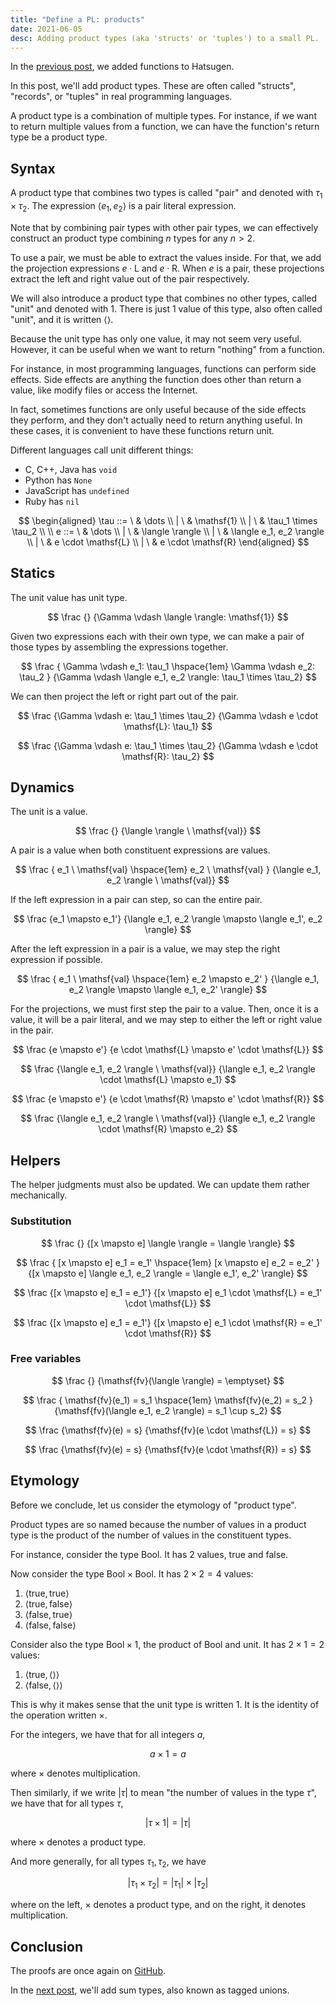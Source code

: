 ```yaml
---
title: "Define a PL: products"
date: 2021-06-05
desc: Adding product types (aka 'structs' or 'tuples') to a small PL.
---
```


In the [previous post][prev], we added functions to Hatsugen.

In this post, we'll add product types. These are often called "structs", "records", or "tuples" in real programming languages.

A product type is a combination of multiple types. For instance, if we want to return multiple values from a function, we can have the function's return type be a product type.

## Syntax

A product type that combines two types is called "pair" and denoted with $\tau_1 \times \tau_2$. The expression $\langle e_1, e_2 \rangle$ is a pair literal expression.

Note that by combining pair types with other pair types, we can effectively construct an product type combining $n$ types for any $n > 2$.

To use a pair, we must be able to extract the values inside. For that, we add the projection expressions $e \cdot \mathsf{L}$ and $e \cdot \mathsf{R}$. When $e$ is a pair, these projections extract the left and right value out of the pair respectively.

We will also introduce a product type that combines no other types, called "unit" and denoted with $\mathsf{1}$. There is just 1 value of this type, also often called "unit", and it is written $\langle \rangle$.

Because the unit type has only one value, it may not seem very useful. However, it can be useful when we want to return "nothing" from a function.

For instance, in most programming languages, functions can perform side effects. Side effects are anything the function does other than return a value, like modify files or access the Internet.

In fact, sometimes functions are only useful because of the side effects they perform, and they don't actually need to return anything useful. In these cases, it is convenient to have these functions return unit.

Different languages call unit different things:

- C, C++, Java has `void`
- Python has `None`
- JavaScript has `undefined`
- Ruby has `nil`

$$
\begin{aligned}
\tau
::=  \ & \dots
\\ | \ & \mathsf{1}
\\ | \ & \tau_1 \times \tau_2
\\
\\
e
::=  \ & \dots
\\ | \ & \langle \rangle
\\ | \ & \langle e_1, e_2 \rangle
\\ | \ & e \cdot \mathsf{L}
\\ | \ & e \cdot \mathsf{R}
\end{aligned}
$$

## Statics

The unit value has unit type.

$$
\frac
  {}
  {\Gamma \vdash \langle \rangle: \mathsf{1}}
$$

Given two expressions each with their own type, we can make a pair of those types by assembling the expressions together.

$$
\frac
  {
    \Gamma \vdash e_1: \tau_1 \hspace{1em}
    \Gamma \vdash e_2: \tau_2
  }
  {\Gamma \vdash \langle e_1, e_2 \rangle: \tau_1 \times \tau_2}
$$

We can then project the left or right part out of the pair.

$$
\frac
  {\Gamma \vdash e: \tau_1 \times \tau_2}
  {\Gamma \vdash e \cdot \mathsf{L}: \tau_1}
$$

$$
\frac
  {\Gamma \vdash e: \tau_1 \times \tau_2}
  {\Gamma \vdash e \cdot \mathsf{R}: \tau_2}
$$

## Dynamics

The unit is a value.

$$
\frac
  {}
  {\langle \rangle \ \mathsf{val}}
$$

A pair is a value when both constituent expressions are values.

$$
\frac
  {
    e_1 \ \mathsf{val} \hspace{1em}
    e_2 \ \mathsf{val}
  }
  {\langle e_1, e_2 \rangle \ \mathsf{val}}
$$

If the left expression in a pair can step, so can the entire pair.

$$
\frac
  {e_1 \mapsto e_1'}
  {\langle e_1, e_2 \rangle \mapsto \langle e_1', e_2 \rangle}
$$

After the left expression in a pair is a value, we may step the right expression if possible.

$$
\frac
  {
    e_1 \ \mathsf{val} \hspace{1em}
    e_2 \mapsto e_2'
  }
  {\langle e_1, e_2 \rangle \mapsto \langle e_1, e_2' \rangle}
$$

For the projections, we must first step the pair to a value. Then, once it is a value, it will be a pair literal, and we may step to either the left or right value in the pair.

$$
\frac
  {e \mapsto e'}
  {e \cdot \mathsf{L} \mapsto e' \cdot \mathsf{L}}
$$

$$
\frac
  {\langle e_1, e_2 \rangle \ \mathsf{val}}
  {\langle e_1, e_2 \rangle \cdot \mathsf{L} \mapsto e_1}
$$

$$
\frac
  {e \mapsto e'}
  {e \cdot \mathsf{R} \mapsto e' \cdot \mathsf{R}}
$$

$$
\frac
  {\langle e_1, e_2 \rangle \ \mathsf{val}}
  {\langle e_1, e_2 \rangle \cdot \mathsf{R} \mapsto e_2}
$$

## Helpers

The helper judgments must also be updated. We can update them rather mechanically.

### Substitution

$$
\frac
  {}
  {[x \mapsto e] \langle \rangle = \langle \rangle}
$$

$$
\frac
  {
    [x \mapsto e] e_1 = e_1' \hspace{1em}
    [x \mapsto e] e_2 = e_2'
  }
  {[x \mapsto e] \langle e_1, e_2 \rangle = \langle e_1', e_2' \rangle}
$$

$$
\frac
  {[x \mapsto e] e_1 = e_1'}
  {[x \mapsto e] e_1 \cdot \mathsf{L} = e_1' \cdot \mathsf{L}}
$$

$$
\frac
  {[x \mapsto e] e_1 = e_1'}
  {[x \mapsto e] e_1 \cdot \mathsf{R} = e_1' \cdot \mathsf{R}}
$$

### Free variables

$$
\frac
  {}
  {\mathsf{fv}(\langle \rangle) = \emptyset}
$$

$$
\frac
  {
    \mathsf{fv}(e_1) = s_1 \hspace{1em}
    \mathsf{fv}(e_2) = s_2
  }
  {\mathsf{fv}(\langle e_1, e_2 \rangle) = s_1 \cup s_2}
$$

$$
\frac
  {\mathsf{fv}(e) = s}
  {\mathsf{fv}(e \cdot \mathsf{L}) = s}
$$

$$
\frac
  {\mathsf{fv}(e) = s}
  {\mathsf{fv}(e \cdot \mathsf{R}) = s}
$$

## Etymology

Before we conclude, let us consider the etymology of "product type".

Product types are so named because the number of values in a product type is the product of the number of values in the constituent types.

For instance, consider the type $\mathsf{Bool}$. It has 2 values, $\mathsf{true}$ and $\mathsf{false}$.

Now consider the type $\mathsf{Bool} \times \mathsf{Bool}$. It has $2 \times 2 = 4$ values:

1. $\langle \mathsf{true}, \mathsf{true} \rangle$
1. $\langle \mathsf{true}, \mathsf{false} \rangle$
1. $\langle \mathsf{false}, \mathsf{true} \rangle$
1. $\langle \mathsf{false}, \mathsf{false} \rangle$

Consider also the type $\mathsf{Bool} \times \mathsf{1}$, the product of $\mathsf{Bool}$ and unit. It has $2 \times 1 = 2$ values:

1. $\langle \mathsf{true}, \langle \rangle \rangle$
1. $\langle \mathsf{false}, \langle \rangle \rangle$

This is why it makes sense that the unit type is written $\mathsf{1}$. It is the identity of the operation written $\times$.

For the integers, we have that for all integers $a$,

$$a \times 1 = a$$

where $\times$ denotes multiplication.

Then similarly, if we write $|\tau|$ to mean "the number of values in the type $\tau$", we have that for all types $\tau$,

$$|\tau \times \mathsf{1}| = |\tau|$$

where $\times$ denotes a product type.

And more generally, for all types $\tau_1, \tau_2$, we have

$$|\tau_1 \times \tau_2| = |\tau_1| \times |\tau_2|$$

where on the left, $\times$ denotes a product type, and on the right, it denotes multiplication.

## Conclusion

The proofs are once again on [GitHub][proofs].

In the [next post][next], we'll add sum types, also known as tagged unions.

[prev]: /posts/define-pl-02/
[next]: /posts/define-pl-04/
[proofs]: https://github.com/azdavis/hatsugen/tree/part-03
